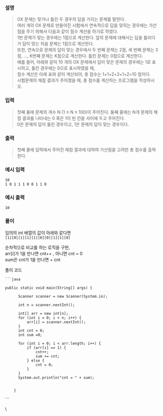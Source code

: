### 설명

> OX 문제는 맞거나 틀린 두 경우의 답을 가지는 문제를 말한다.  
> 여러 개의 OX 문제로 만들어진 시험에서 연속적으로 답을 맞히는 경우에는 가산점을 주기 위해서 다음과 같이 점수 계산을 하기로 하였다.  
> 1번 문제가 맞는 경우에는 1점으로 계산한다. 앞의 문제에 대해서는 답을 틀리다가 답이 맞는 처음 문제는 1점으로 계산한다.  
> 또한, 연속으로 문제의 답이 맞는 경우에서 두 번째 문제는 2점, 세 번째 문제는 3점, ..., K번째 문제는 K점으로 계산한다. 틀린 문제는 0점으로 계산한다.  
> 예를 들어, 아래와 같이 10 개의 OX 문제에서 답이 맞은 문제의 경우에는 1로 표시하고, 틀린 경우에는 0으로 표시하였을 때,  
> 점수 계산은 아래 표와 같이 계산되어, 총 점수는 1+1+2+3+1+2=10 점이다.  
> 시험문제의 채점 결과가 주어졌을 때, 총 점수를 계산하는 프로그램을 작성하시오.

### 입력

> 첫째 줄에 문제의 개수 N (1 ≤ N ≤ 100)이 주어진다. 둘째 줄에는 N개 문제의 채점 결과를 나타내는 0 혹은 1이 빈 칸을 사이에 두고 주어진다.  
> 0은 문제의 답이 틀린 경우이고, 1은 문제의 답이 맞는 경우이다.

### 출력

> 첫째 줄에 입력에서 주어진 채점 결과에 대하여 가산점을 고려한 총 점수를 출력한다.

### 예시 입력

```
10
1 0 1 1 1 0 0 1 1 0
```

### 예시 출력

```
10
```

### 풀이

임의의 int 배열의 값이 아래와 같다면  
`[1][0][1][1][1][0][0][1][1][0]`

순차적으로 비교를 하는 로직을 구현,  
arr\[i\]가 1을 만나면 cnt++ , 아니면 cnt = 0  
sum은 cnt가 1을 만나면 + cnt

풀이 코드

```
```java

public static void main(String[] args) {

      Scanner scanner = new Scanner(System.in);

      int n = scanner.nextInt();

      int[] arr = new int[n];
      for (int i = 0; i < n; i++) {
          arr[i] = scanner.nextInt();
      }
      int cnt = 0;
      int sum =0;

      for (int i = 0; i < arr.length; i++) {
          if (arr[i] == 1) {
              cnt++;
              sum += cnt;
          } else {
              cnt = 0;
          }
      }
      System.out.println("cnt = " + sum);


    }
```

\`\`\`

\\